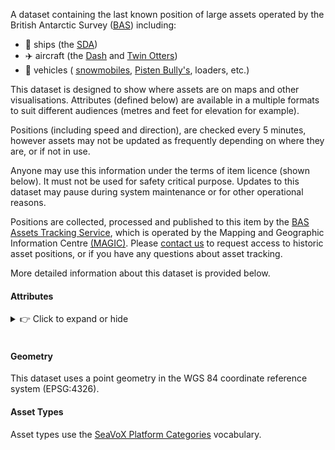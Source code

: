 A dataset containing the last known position of large assets operated by the British Antarctic Survey
([BAS](https://www.bas.ac.uk)) including:

- 🚢 ships (the [SDA](https://www.bas.ac.uk/polar-operations/sites-and-facilities/facility/rrs-sir-david-attenborough/))
- ✈️ aircraft (the
  [Dash](https://www.bas.ac.uk/polar-operations/sites-and-facilities/facility/dash-7-aircraft/) and
  [Twin Otters](https://www.bas.ac.uk/polar-operations/sites-and-facilities/facility/twin-otter-aircraft/))
- 🚜 vehicles (
  [snowmobiles](https://www.bas.ac.uk/polar-operations/engineering-and-technology/vehicles/sno-cats/),
  [Pisten Bully's](https://www.bas.ac.uk/polar-operations/sites-and-facilities/facility/rothera/tractor-train-traverse-system/),
  loaders, etc.)

This dataset is designed to show where assets are on maps and other visualisations. Attributes (defined below) are
available in a multiple formats to suit different audiences (metres and feet for elevation for example).

Positions (including speed and direction), are checked every 5 minutes, however assets may not be updated as frequently
depending on where they are, or if not in use.

Anyone may use this information under the terms of item licence (shown below). It must not be used for safety critical
purpose. Updates to this dataset may pause during system maintenance or for other operational reasons.

Positions are collected, processed and published to this item by the
[BAS Assets Tracking Service](https://github.com/antarctica/assets-tracking-service), which is operated by the
Mapping and Geographic Information Centre [(MAGIC)](https://data.bas.ac.uk/teams/magic/). Please
[contact us](mailto:magic@bas.ac.uk) to request access to historic asset positions, or if you have any questions about
asset tracking.

More detailed information about this dataset is provided below.

#### Attributes

<details><summary>👉 Click to expand or hide</summary>
<table>
    <tbody>
    <tr>
        <th>Attribute</th>
        <th>Data Type</th>
        <th>Description</th>
        <th>Example</th>
    </tr>
    </tbody>
    <tbody>
    <tr>
        <td><code>asset_id</code></td>
        <td>String</td>
        <td>Unique asset identifier</td>
        <td>'01JDRYA6QHCJYYNGZ9TQ813F0G'</td>
    </tr>
    <tr>
        <td><code>position_id</code></td>
        <td>String</td>
        <td>Unique asset position identifier</td>
        <td>'01JDRYAXQVXBEX3CVFG6EH331S'</td>
    </tr>
    <tr>
        <td><code>name</code></td>
        <td>String</td>
        <td>Descriptive asset identifier</td>
        <td>'VP-FBB'</td>
    </tr>
    <tr>
        <td><code>type_code</code></td>
        <td>String</td>
        <td>Code for asset type (see Asset Types)</td>
        <td>'62'</td>
    </tr>
    <tr>
        <td><code>type_label</code></td>
        <td>String</td>
        <td>Label for asset type (see Asset Types)</td>
        <td>'AEROPLANE'</td>
    </tr>
    <tr>
        <td><code>time_utc</code></td>
        <td>Datetime</td>
        <td>When the asset position was recorded</td>
        <td>'2020-06-30T15:20:03Z'</td>
    </tr>
    <tr>
        <td><code>last_fetched_utc</code></td>
        <td>Datetime</td>
        <td>When we last tried to get a position for the asset</td>
        <td>'2020-06-30T23:05:00Z'</td>
    </tr>
    <tr>
        <td><code>lat_dd</code></td>
        <td>Float</td>
        <td>Asset position latitude in decimal degrees</td>
        <td>-67.56915</td>
    </tr>
    <tr>
        <td><code>lon_dd</code></td>
        <td>Float</td>
        <td>Asset position longitude in decimal degrees</td>
        <td>-68.12881</td>
    </tr>
    <tr>
        <td><code>lat_ddm</code></td>
        <td>String</td>
        <td>Asset position latitude in degrees decimal minutes</td>
        <td>67° 34.1486' S</td>
    </tr>
    <tr>
        <td><code>lon_ddm</code></td>
        <td>String</td>
        <td>Asset position longitude in degrees decimal minutes</td>
        <td>68° 7.7282' W</td>
    </tr>
    <tr>
        <td><code>elv_m</code></td>
        <td>Integer</td>
        <td>Asset elevation in metres</td>
        <td>3</td>
    </tr>
    <tr>
        <td><code>elv_ft</code></td>
        <td>Integer</td>
        <td>Asset elevation in feet</td>
        <td>10</td>
    </tr>
    <tr>
        <td><code>speed_ms</code></td>
        <td>Float</td>
        <td>Asset speed in metres per second</td>
        <td>25.0</td>
    </tr>
    <tr>
        <td><code>speed_kmh</code></td>
        <td>Float</td>
        <td>Asset speed in kilometres per hour</td>
        <td>91.0</td>
    </tr>
    <tr>
        <td><code>speed_kn</code></td>
        <td>Float</td>
        <td>Asset speed in knots</td>
        <td>49.0</td>
    </tr>
    <tr>
        <td><code>heading_d</code></td>
        <td>Float</td>
        <td>Asset heading in degrees</td>
        <td>21.0</td>
    </tr>
    </tbody>
</table>
</details>
<br />

#### Geometry

This dataset uses a point geometry in the WGS 84 coordinate reference system (EPSG:4326).

#### Asset Types

Asset types use the [SeaVoX Platform Categories](https://vocab.nerc.ac.uk/collection/L06/current/) vocabulary.
